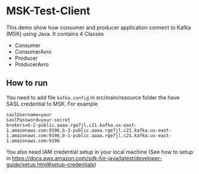 # MSK-Test-Client

This demo show how consumer and producer application connect to Kafka (MSK) using Java. It contains 4 Classes

- Consumer
- ConsumerAvro
- Producer
- ProducerAvro

## How to run

You need to add file `kafka.config` in src/main/resource folder the have SASL credential to MSK. For example

```
saslUsername=your
saslPassword=your-secret
brokers=b-2-public.aaaa.rge7jl.c21.kafka.us-east-1.amazonaws.com:9196,b-3-public.aaaa.rge7jl.c21.kafka.us-east-1.amazonaws.com:9196,b-1-public.aaaa.rge7jl.c21.kafka.us-east-1.amazonaws.com:9196
```

You also need IAM credential setup in your local machine (See how to setup in https://docs.aws.amazon.com/sdk-for-java/latest/developer-guide/setup.html#setup-credentials)
